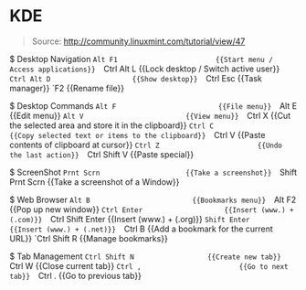 # KDE

> Source: http://community.linuxmint.com/tutorial/view/47

$ Desktop Navigation
    `Alt F1                        {{Start menu / Access applications}} 
    `Ctrl Alt L                    {{Lock desktop / Switch active user}} 
    `Ctrl Alt D                    {{Show desktop}} 
    `Ctrl Esc                      {{Task manager}} 
    `F2                            {{Rename file}} 

$ Desktop Commands
    `Alt F                         {{File menu}} 
    `Alt E                         {{Edit menu}} 
    `Alt V                         {{View menu}} 
    `Ctrl X                        {{Cut the selected area and store it in the clipboard}} 
    `Ctrl C                        {{Copy selected text or items to the clipboard}} 
    `Ctrl V                        {{Paste contents of clipboard at cursor}} 
    `Ctrl Z                        {{Undo the last action}} 
    `Ctrl Shift V                  {{Paste special}} 

$ ScreenShot
    `Prnt Scrn                     {{Take a screenshot}} 
    `Shift Prnt Scrn               {{Take a screenshot of a Window}} 

$ Web Browser
    `Alt B                         {{Bookmarks menu}} 
    `Alt F2                        {{Pop up new window}} 
    `Ctrl Enter                    {{Insert (www.) + (.com)}} 
    `Ctrl Shift Enter              {{Insert (www.) + (.org)}} 
    `Shift Enter                   {{Insert (www.) + (.net)}} 
    `Ctrl B                        {{Add a bookmark for the current URL}} 
    `Ctrl Shift R                  {{Manage bookmarks}} 

$ Tab Management
    `Ctrl Shift N                  {{Create new tab}} 
    `Ctrl W                        {{Close current tab}} 
    `Ctrl ,                        {{Go to next tab}} 
    `Ctrl .                        {{Go to previous tab}} 

